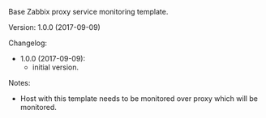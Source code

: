 Base Zabbix proxy service monitoring template.

Version: 1.0.0 (2017-09-09)

Changelog:
- 1.0.0 (2017-09-09):
  - initial version.

Notes:
* Host with this template needs to be monitored over proxy which will be monitored.